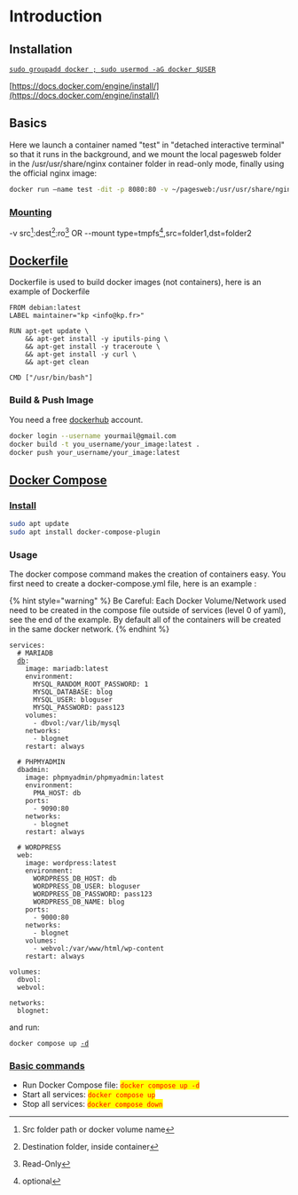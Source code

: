 # Introduction

## Installation

<pre class="language-bash" data-full-width="false"><code class="lang-bash"><a data-footnote-ref href="#user-content-fn-1">sudo groupadd docker ; sudo usermod -aG docker $USER</a>
</code></pre>

[https://docs.docker.com/engine/install/](https://docs.docker.com/engine/install/)

## Basics

Here we launch a container named "test" in "detached interactive terminal" so that it runs in the background, and we mount the local pagesweb folder in the /usr/usr/share/nginx container folder in read-only mode, finally using the official nginx image:

```bash
docker run —name test -dit -p 8080:80 -v ~/pagesweb:/usr/usr/share/nginx/html:ro nginx
```

### [Mounting](https://docs.docker.com/storage/bind-mounts/)

\-v src[^2]:dest[^3]:ro[^4]  OR  --mount type=tmpfs[^5],src=folder1,dst=folder2

## [Dockerfile](https://docs.docker.com/reference/dockerfile/)

Dockerfile is used to build docker images (not containers), here is an example of Dockerfile

```docker
FROM debian:latest
LABEL maintainer="kp <info@kp.fr>"

RUN apt-get update \
    && apt-get install -y iputils-ping \
    && apt-get install -y traceroute \
    && apt-get install -y curl \
    && apt-get clean

CMD ["/usr/bin/bash"]
```

### Build & Push Image

You need a free [dockerhub](https://hub.docker.com/) account.

```bash
docker login --username yourmail@gmail.com
docker build -t you_username/your_image:latest .
docker push your_username/your_image:latest
```

## [Docker Compose](https://docs.docker.com/compose/)

### [Install](https://docs.docker.com/compose/install/)

```bash
sudo apt update
sudo apt install docker-compose-plugin
```

### Usage

The docker compose command makes the creation of containers easy. You first need to create a docker-compose.yml file, here is an example :

{% hint style="warning" %}
Be Careful: Each Docker Volume/Network used need to be created in the compose file outside of services (level 0 of yaml), see the end of the example. By default all of the containers will be created in the same docker network.
{% endhint %}

<pre class="language-yaml"><code class="lang-yaml">services:
  # MARIADB
  <a data-footnote-ref href="#user-content-fn-6">db</a>:
    image: mariadb:latest
    environment:
      MYSQL_RANDOM_ROOT_PASSWORD: 1
      MYSQL_DATABASE: blog
      MYSQL_USER: bloguser
      MYSQL_PASSWORD: pass123
    volumes:
      - dbvol:/var/lib/mysql
    networks:
      - blognet
    restart: always

  # PHPMYADMIN
  dbadmin:
    image: phpmyadmin/phpmyadmin:latest
    environment:
      PMA_HOST: db
    ports:
      - 9090:80
    networks:
      - blognet
    restart: always

  # WORDPRESS
  web:
    image: wordpress:latest
    environment:
      WORDPRESS_DB_HOST: db
      WORDPRESS_DB_USER: bloguser
      WORDPRESS_DB_PASSWORD: pass123
      WORDPRESS_DB_NAME: blog
    ports:
      - 9000:80
    networks:
      - blognet
    volumes:
      - webvol:/var/www/html/wp-content
    restart: always

volumes:
  dbvol:
  webvol:

networks:
  blognet:
</code></pre>

and run:

<pre class="language-bash" data-full-width="false"><code class="lang-bash">docker compose up <a data-footnote-ref href="#user-content-fn-7">-d</a>
</code></pre>

### [Basic commands](https://docs.docker.com/reference/cli/docker/compose/)

* Run Docker Compose file: <mark style="color:red;">`docker compose up -d`</mark>
* Start all services: <mark style="color:red;">`docker compose up`</mark>
* Stop all services: <mark style="color:red;">`docker compose down`</mark>



[^1]: If you don't do this before install you may have permissions issues with docker

[^2]: Src folder path or docker volume name

[^3]: Destination folder, inside container

[^4]: Read-Only

[^5]: optional

[^6]: hostname of container, can be used thanks to docker dns service

[^7]: Detached mode: Run containers in the background
